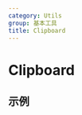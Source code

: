 ```yaml
---
category: Utils
group: 基本工具
title: Clipboard
---
```


# Clipboard

## 示例

<code src="./demos/demo1.jsx"></code>
